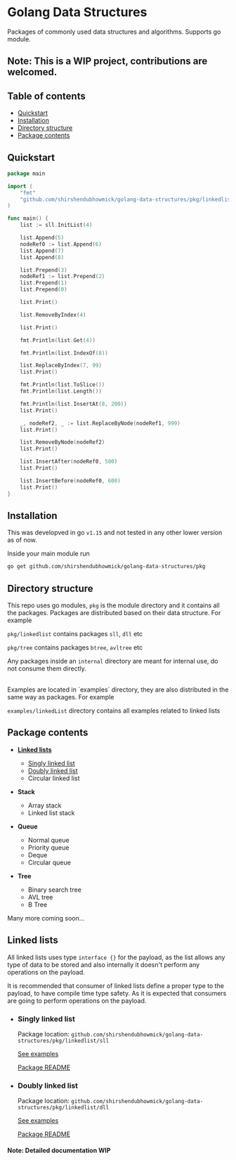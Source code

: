 # Golang Data Structures

Packages of commonly used data structures and algorithms. Supports go module.

## Note: This is a WIP project, contributions are welcomed.

## Table of contents
* [Quickstart](#Quickstart)
* [Installation](#Installation)
* [Directory structure](#Directory-structure)
* [Package contents](#Package-contents)

## Quickstart

```go
package main

import (
	"fmt"
	"github.com/shirshendubhowmick/golang-data-structures/pkg/linkedlist/sll"
)

func main() {
	list := sll.InitList(4)

	list.Append(5)
	nodeRef0 := list.Append(6)
	list.Append(7)
	list.Append(8)

	list.Prepend(3)
	nodeRef1 := list.Prepend(2)
	list.Prepend(1)
	list.Prepend(0)

	list.Print()

	list.RemoveByIndex(4)

	list.Print()

	fmt.Println(list.Get(4))

	fmt.Println(list.IndexOf(8))

	list.ReplaceByIndex(7, 99)
	list.Print()

	fmt.Println(list.ToSlice())
	fmt.Println(list.Length())

	fmt.Println(list.InsertAt(8, 200))
	list.Print()

	_, nodeRef2, _ := list.ReplaceByNode(nodeRef1, 999)
	list.Print()

	list.RemoveByNode(nodeRef2)
	list.Print()

	list.InsertAfter(nodeRef0, 500)
	list.Print()

	list.InsertBefore(nodeRef0, 600)
	list.Print()
}
```

## Installation
This was developved in go `v1.15` and not tested in any other lower version as of now.

Inside your main module run

```bash
go get github.com/shirshendubhowmick/golang-data-structures/pkg
```


## Directory structure

This repo uses go modules, `pkg` is the module directory and it contains all the packages.
Packages are distributed based on their data structure.
For example

`pkg/linkedlist` contains packages `sll`, `dll` etc

`pkg/tree` contains packages `btree`, `avltree` etc

Any packages inside an `internal` directory are meant for internal use, do not consume them directly.

<br>
Examples are located in `examples` directory, they are also distributed in the same way as packages.
For example

`examples/linkedList` directory contains all examples related to linked lists

## Package contents

* [**Linked lists**](#Linked-lists)
  * [Singly linked list](#Singly-linked-list)
  * [Doubly linked list](#Doubly-linked-list)
  * Circular linked list

* **Stack**
  * Array stack
  * Linked list stack

* **Queue**
  * Normal queue
  * Priority queue
  * Deque
  * Circular queue

* **Tree**
	* Binary search tree
	* AVL tree
	* B Tree

Many more coming soon...


## Linked lists
All linked lists uses type `interface {}` for the payload, as the list allows any type of data to be stored and also internally it doesn't perform any operations on the payload.

It is recommended that consumer of linked lists define a proper type to the payload, to have compile time type safety. As it is expected that consumers are going to perform operations on the payload.

* ### Singly linked list
  Package location:
 `github.com/shirshendubhowmick/golang-data-structures/pkg/linkedlist/sll`

  [See examples](examples/linkedList/singlyLinkedList/)
	
	[Package README](pkg/linkedlist/sll)


* ### Doubly linked list
  Package location:
 `github.com/shirshendubhowmick/golang-data-structures/pkg/linkedlist/dll`

  [See examples](examples/linkedList/doublyLinkedList/)
	
	[Package README](pkg/linkedlist/sll)
  
  

#### Note: Detailed documentation WIP
